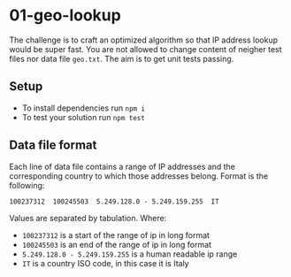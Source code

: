 # 01-geo-lookup

The challenge is to craft an optimized algorithm so that IP address lookup
would be super fast. You are not allowed to change content of neigher test files
nor data file `geo.txt`. The aim is to get unit tests passing.


## Setup

 - To install dependencies run `npm i`
 - To test your solution run `npm test`


## Data file format

Each line of data file contains a range of IP addresses and the corresponding
country to which those addresses belong. Format is the following:

```
100237312  100245503  5.249.128.0 - 5.249.159.255  IT
```

Values are separated by tabulation. Where:

 - `100237312` is a start of the range of ip in long format
 - `100245503` is an end of the range of ip in long format
 - `5.249.128.0 - 5.249.159.255` is a human readable ip range
 - `IT` is a country ISO code, in this case it is Italy
